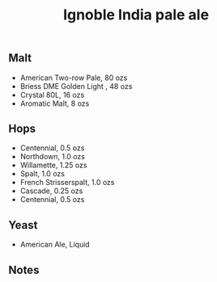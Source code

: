 ﻿---
layout: post
title: Ignoble India pale ale
tags: [ beer ]
---
## Malt
-  American Two-row Pale, 80 ozs
-  Briess DME Golden Light , 48 ozs
-  Crystal 80L, 16 ozs
-  Aromatic Malt, 8 ozs
## Hops
-  Centennial, 0.5 ozs
-  Northdown, 1.0 ozs
-  Willamette, 1.25 ozs
-  Spalt, 1.0 ozs
-  French Strisserspalt, 1.0 ozs
-  Cascade, 0.25 ozs
-  Centennial, 0.5 ozs
## Yeast
-  American Ale, Liquid
## Notes

